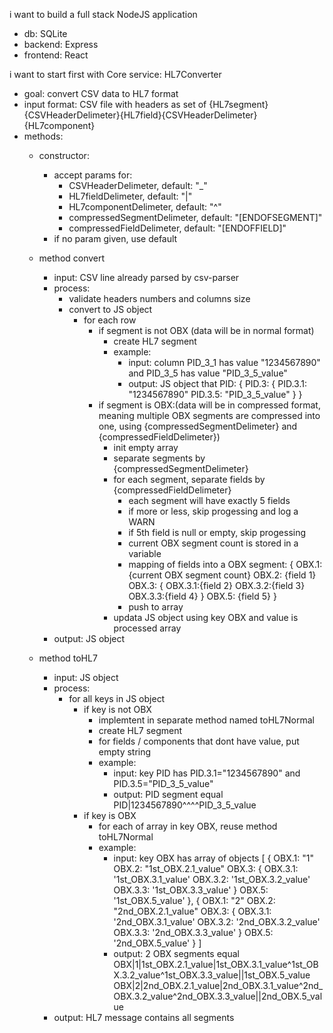 i want to build a full stack NodeJS application
- db: SQLite
- backend: Express
- frontend: React

i want to start first with  Core service: HL7Converter
- goal: convert CSV data to HL7 format
- input format: CSV file with headers as set of {HL7segment}{CSVHeaderDelimeter}{HL7field}{CSVHeaderDelimeter}{HL7component}
- methods:
  - constructor: 
    - accept params for:
      - CSVHeaderDelimeter, default: "_"
      - HL7fieldDelimeter, default: "|"
      - HL7componentDelimeter, default: "^"
      - compressedSegmentDelimeter, default: "[ENDOFSEGMENT]"
      - compressedFieldDelimeter, default: "[ENDOFFIELD]"
    - if no param given, use default 

  - method convert
    - input: CSV line already parsed by csv-parser
    - process:
      - validate headers numbers and columns size
      - convert to JS object
        - for each row
          - if segment is not OBX (data will be in normal format)
            - create HL7 segment
            - example: 
              - input: column PID_3_1 has value "1234567890" and PID_3_5 has value "PID_3_5_value"
              - output: JS object that
                PID: {
                  PID.3: {
                    PID.3.1: "1234567890"
                    PID.3.5: "PID_3_5_value"
                  }
                }
          - if segment is OBX:(data will be in compressed format, meaning multiple OBX segments are compressed into one, using {compressedSegmentDelimeter} and {compressedFieldDelimeter})
            - init empty array
            - separate segments by {compressedSegmentDelimeter}
            - for each segment, separate fields by {compressedFieldDelimeter}
              - each segment will have exactly 5 fields
              - if more or less, skip progessing and log a WARN
              - if 5th field is null or empty, skip progessing
              - current OBX segment count is stored in a variable
              - mapping of fields into a OBX segment:
                {
                    OBX.1: {current OBX segment count}
                    OBX.2: {field 1}
                    OBX.3: {
                        OBX.3.1:{field 2}
                        OBX.3.2:{field 3}
                        OBX.3.3:{field 4}
                    }
                    OBX.5: {field 5}
                }
              - push to array
            - updata JS object using key OBX and value is processed array
    - output: JS object
  - method toHL7
    - input: JS object
    - process:
      - for all keys in JS object
        - if key is not OBX
          - implemtent in separate method named toHL7Normal
          - create HL7 segment
          - for fields / components that dont have value, put empty string 
          - example: 
            - input: key PID has PID.3.1="1234567890" and PID.3.5="PID_3_5_value"
            - output: PID segment equal
              PID|1234567890^^^^PID_3_5_value
        - if key is OBX
          - for each of array in key OBX, reuse method toHL7Normal 
          - example: 
            - input: key OBX has array of objects
                [
                    {
                        OBX.1: "1"
                        OBX.2: "1st_OBX.2.1_value"
                        OBX.3: {
                            OBX.3.1: '1st_OBX.3.1_value'
                            OBX.3.2: '1st_OBX.3.2_value'
                            OBX.3.3: '1st_OBX.3.3_value'
                        }
                        OBX.5: '1st_OBX.5_value'
                    },
                    {
                        OBX.1: "2"
                        OBX.2: "2nd_OBX.2.1_value"
                        OBX.3: {
                            OBX.3.1: '2nd_OBX.3.1_value'
                            OBX.3.2: '2nd_OBX.3.2_value'
                            OBX.3.3: '2nd_OBX.3.3_value'
                        }
                        OBX.5: '2nd_OBX.5_value'
                    }
                ]
            - output: 2 OBX segments equal
              OBX|1|1st_OBX.2.1_value|1st_OBX.3.1_value^1st_OBX.3.2_value^1st_OBX.3.3_value||1st_OBX.5_value
              OBX|2|2nd_OBX.2.1_value|2nd_OBX.3.1_value^2nd_OBX.3.2_value^2nd_OBX.3.3_value||2nd_OBX.5_value
    - output: HL7 message contains all segments